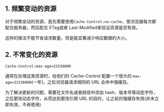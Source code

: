 ## 1. 频繁变动的资源

对于频繁变动的资源，首先需要使用`Cache-Control:no-cache`，使浏览器每次都配合服务器，然后配合 ETag或者 Last-Modified来验证资源是否有效。

这样的做法不能节省请求数量，但是能显著减少响应数据的大小。

## 2. 不常变化的资源
```
Cache-Control:max-age=31536000
```
通常在处理这类资源时，给他们的 Cache-Control 配置一个很大的 `max-age=31536000`(一年)，之后浏览器请求相同的 URL 会命中强缓存。

为了解决更新的问题，需要在文件名或者路径中添加 hash、版本号等动态字符，之后更改动态字符，从而达到更改引用 URL 的目的，让之前的强缓存失效(并未立即失效，不再使用)